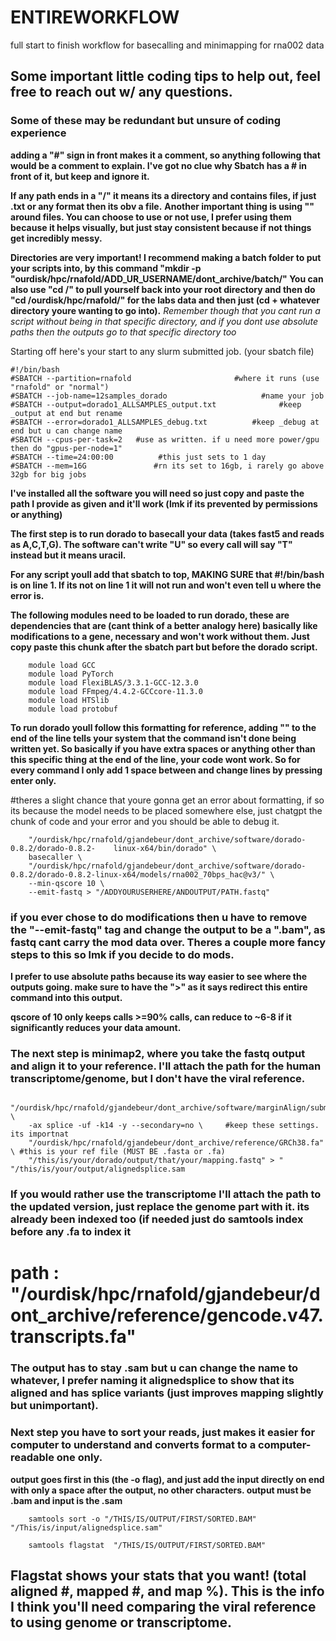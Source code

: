 # ENTIREWORKFLOW
full start to finish workflow for basecalling and minimapping for rna002 data


## Some important little coding tips to help out, feel free to reach out w/ any questions.


### Some of these may be redundant but unsure of coding experience

**adding a "#" sign in front makes it a comment, so anything following that would be a comment to explain. I've got no clue why Sbatch has a # in front of it, but keep and ignore it.**

**If any path ends in a "/" it means its a directory and contains files, if just .txt or any format then its obv a file.**
**Another important thing is using "" around files. You can choose to use or not use, I prefer using them because it helps visually, but just stay consistent because if not things get incredibly messy.**

**Directories are very important! I recommend making a batch folder to put your scripts into, by this command
"mkdir -p "ourdisk/hpc/rnafold/ADD_UR_USERNAME/dont_archive/batch/"
You can also use "cd /" to pull yourself back into your root directory and then do "cd /ourdisk/hpc/rnafold/" for the labs data and then just (cd + whatever directory youre wanting to go into).**
*Remember though that you cant run a script without being in that specific directory, and if you dont use absolute paths then the outputs go to that specific directory too*

Starting off here's your start to any slurm submitted job. (your sbatch file)


    #!/bin/bash
    #SBATCH --partition=rnafold                       #where it runs (use "rnafold" or "normal")
    #SBATCH --job-name=12samples_dorado                     #name your job 
    #SBATCH --output=dorado1_ALLSAMPLES_output.txt              #keep _output at end but rename
    #SBATCH --error=dorado1_ALLSAMPLES_debug.txt          #keep _debug at end but u can change name
    #SBATCH --cpus-per-task=2   #use as written. if u need more power/gpu then do "gpus-per-node=1" 
    #SBATCH --time=24:00:00          #this just sets to 1 day  
    #SBATCH --mem=16G               #rn its set to 16gb, i rarely go above 32gb for big jobs

**I've installed all the software you will need so just copy and paste the path I provide as given and it'll work (lmk if its prevented by permissions or anything)**

**The first step is to run dorado to basecall your data (takes fast5 and reads as A,C,T,G). The software can't write "U" so every call will say "T" instead but it means uracil.**

**For any script youll add that sbatch to top, MAKING SURE that #!/bin/bash is on line 1. If its not on line 1 it will not run and won't even tell u where the error is.**

**The following modules need to be loaded to run dorado, these are dependencies that are (cant think of a better analogy here) basically like modifications to a gene, necessary and won't work without them. 
Just copy paste this chunk after the sbatch part but before the dorado script.**

        module load GCC
        module load PyTorch
        module load FlexiBLAS/3.3.1-GCC-12.3.0  
        module load FFmpeg/4.4.2-GCCcore-11.3.0 
        module load HTSlib
        module load protobuf



**To run dorado youll follow this formatting 
for reference, adding "\" to the end of the line tells your system that the command isn't done being written yet. So basically if you have extra spaces or anything other than this specific thing at the end of the line, your code wont work. So for every command I only add 1 space between and change lines by pressing enter only.**


#theres a slight chance that youre gonna get an error about formatting, if so its because the model needs to be placed somewhere else, just chatgpt the chunk of code and your error and you should be able to debug it.

        "/ourdisk/hpc/rnafold/gjandebeur/dont_archive/software/dorado-0.8.2/dorado-0.8.2-    linux-x64/bin/dorado" \ 
        basecaller \ 
        "/ourdisk/hpc/rnafold/gjandebeur/dont_archive/software/dorado-0.8.2/dorado-0.8.2-linux-x64/models/rna002_70bps_hac@v3/" \
        --min-qscore 10 \
        --emit-fastq > "/ADDYOURUSERHERE/ANDOUTPUT/PATH.fastq"  

### if you ever chose to do modifications then u have to remove the "--emit-fastq" tag and change the output to be a ".bam", as fastq cant carry the mod data over. Theres a couple more fancy steps to this so lmk if you decide to do mods.
        
**I prefer to use absolute paths because its way easier to see where the outputs going. make sure to have the ">" as it says redirect this entire command into this output.**
        
**qscore of 10 only keeps calls >=90% calls, can reduce to ~6-8 if it significantly reduces your data amount.**


### The next step is minimap2, where you take the fastq output and align it to your reference. I'll attach the path for the human transcriptome/genome, but I don't have the viral reference.
    
            "/ourdisk/hpc/rnafold/gjandebeur/dont_archive/software/marginAlign/submodules/minimap2/minimap2" \
        -ax splice -uf -k14 -y --secondary=no \     #keep these settings. its importnat
        "/ourdisk/hpc/rnafold/gjandebeur/dont_archive/reference/GRCh38.fa" \ #this is your ref file (MUST BE .fasta or .fa) 
        "/this/is/your/dorado/output/that/your/mapping.fastq" > "           "/this/is/your/output/alignedsplice.sam    

### If you would rather use the transcriptome I'll attach the path to the updated version, just replace the genome part with it. its already been indexed too (if needed just do samtools index before any .fa to index it 
# path : "/ourdisk/hpc/rnafold/gjandebeur/dont_archive/reference/gencode.v47.transcripts.fa"

### The output has to stay .sam but u can change the name to whatever, I prefer naming it alignedsplice to show that its aligned and has splice variants (just improves mapping slightly but unimportant).

### Next step you have to sort your reads, just makes it easier for computer to understand and converts format to a computer-readable one only.

**output goes first in this (the -o flag), and just add the input directly on end with only a space after the output, no other characters.
output must be .bam and input is the .sam**

        samtools sort -o "/THIS/IS/OUTPUT/FIRST/SORTED.BAM" "/This/is/input/alignedsplice.sam" 

        samtools flagstat  "/THIS/IS/OUTPUT/FIRST/SORTED.BAM"  

## Flagstat shows your stats that you want! (total aligned #, mapped #, and map %). This is the info I think you'll need comparing the viral reference to using genome or transcriptome.
        
